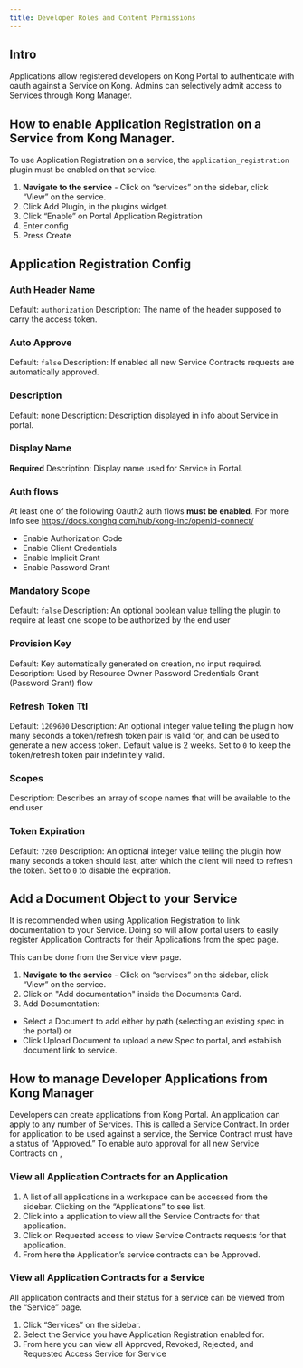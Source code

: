 ```yaml
---
title: Developer Roles and Content Permissions
---
```


## Intro

Applications allow registered developers on Kong Portal to authenticate with oauth against a Service on Kong. Admins can selectively admit access to Services through Kong Manager.


## How to enable Application Registration on a Service from Kong Manager.

To use Application Registration on a service, the `application_registration` plugin must be enabled on that service.

1. **Navigate to the service** - Click on “services” on the sidebar, click “View” on the service.
2. Click Add Plugin, in the plugins widget.
3. Click “Enable” on Portal Application Registration
4. Enter config
5. Press Create

## Application Registration Config

### Auth Header Name

Default: `authorization`
Description: The name of the header supposed to carry the access token.

### Auto Approve

Default: `false`
Description: If enabled all new Service Contracts requests are automatically approved.

### Description

Default: none
Description: Description displayed in info about Service in portal.

### Display Name

**Required**
Description: Display name used for Service in Portal.

### Auth flows

At least one of the following Oauth2 auth flows **must be enabled**. For more info see https://docs.konghq.com/hub/kong-inc/openid-connect/

* Enable Authorization Code
* Enable Client Credentials
* Enable Implicit Grant
* Enable Password Grant

### Mandatory Scope

Default: `false`
Description: An optional boolean value telling the plugin to require at least one scope to be authorized by the end user

### Provision Key

Default: Key automatically generated on creation, no input required.
Description: Used by Resource Owner Password Credentials Grant (Password Grant) flow

### Refresh Token Ttl

Default: `1209600`
Description: An optional integer value telling the plugin how many seconds a token/refresh token pair is valid for, and can be used to generate a new access token. Default value is 2 weeks. Set to `0` to keep the token/refresh token pair indefinitely valid.

### Scopes

Description:  Describes an array of scope names that will be available to the end user

### Token Expiration

Default: `7200`
Description: An optional integer value telling the plugin how many seconds a token should last, after which the client will need to refresh the token. Set to `0` to disable the expiration.


## Add a Document Object to your Service
It is recommended when using Application Registration to link documentation to your Service. Doing so will allow portal users to easily register Application Contracts for their Applications from the spec page.

This can be done from the Service view page.
1. **Navigate to the service** - Click on “services” on the sidebar, click “View” on the service.
2. Click on "Add documentation" inside the Documents Card.
3. Add Documentation:
 * Select a Document to add either by path (selecting an existing spec in the portal) or
 * Click Upload Document to upload a new Spec to portal, and establish document link to service.



## How to manage Developer Applications from Kong Manager

Developers can create applications from Kong Portal. An application can apply to any number of Services. This is called a Service Contract.
In order for application to be used against a service, the Service Contract must have a status of “Approved.” To enable auto approval for all new Service Contracts on ,


### View all Application Contracts for an Application

1. A list of all applications in a workspace can be accessed from the sidebar. Clicking on the “Applications” to see list.
2. Click into a application to view all the Service Contracts for that application.
3. Click on Requested access to view Service Contracts requests for that application.
4.  From here the Application’s service contracts can be Approved.

### View all Application Contracts for a Service

All application contracts and their status for a service can be viewed from the “Service” page.

1. Click “Services” on the sidebar.
2. Select the Service you have Application Registration enabled for.
3. From here you can view all Approved, Revoked, Rejected, and Requested Access Service for Service

